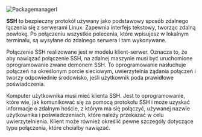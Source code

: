 ![PackagemanagerI](2_3_1_ssh1.png)

**SSH** to bezpieczny protokół używany jako podstawowy sposób zdalnego łączenia się z serwerami Linux. Zapewnia interfejs tekstowy, tworząc zdalną powłokę. Po połączeniu wszystkie polecenia, które wpisujesz w lokalnym terminalu, są wysyłane do zdalnego serwera i tam wykonywane.

Połączenie SSH realizowane jest w modelu klient-serwer. Oznacza to, że aby nawiązać połączenie SSH, na zdalnej maszynie musi być uruchomione oprogramowanie zwane demonem SSH. To oprogramowanie nasłuchuje połączeń na określonym porcie sieciowym, uwierzytelnia żądania połączeń i tworzy odpowiednie środowisko, jeśli użytkownik poda prawidłowe poświadczenia.

Komputer użytkownika musi mieć klienta SSH. Jest to oprogramowanie, które wie, jak komunikować się za pomocą protokołu SSH i może uzyskać informacje o zdalnym hoście, z którym ma się połączyć, używanej nazwie użytkownika i poświadczeniach, które należy przekazać w celu uwierzytelnienia. Klient może również określić pewne szczegóły dotyczące typu połączenia, które chciałby nawiązać.